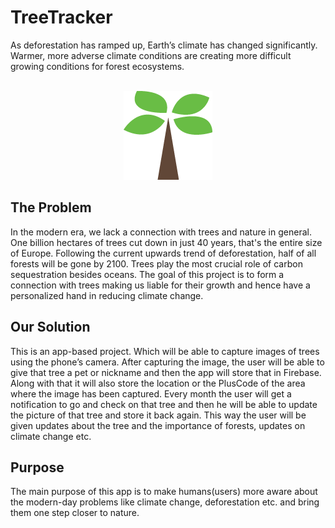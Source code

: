 # TreeTracker

As deforestation has ramped up, Earth’s climate has changed significantly. Warmer, more adverse climate conditions are creating more difficult growing conditions for forest ecosystems. 
<br><br>
<center>
<img src='./assets/images/tree2.png' alt-'TreeTracker'>
</center>

<h2>The Problem</h2>

In the modern era, we lack a connection with trees and nature in general.
One billion hectares of trees cut down in just 40 years, that's the entire size of Europe.
Following the current upwards trend of deforestation, half of all forests will be gone by 2100.
Trees play the most crucial role of carbon sequestration besides oceans.
The goal of this project is to form a connection with trees making us liable for their growth and hence have a personalized hand in reducing climate change.

<h2>Our Solution</h2>

This is an app-based project. Which will be able to capture images of trees using the phone’s camera. After capturing the image, the user will be able to give that tree a pet or nickname and then the app will store that in Firebase. Along with that it will also store the location or the PlusCode of the area where the image has been captured. 
Every month the user will get a notification to go and check on that tree and then he will be able to update the picture of that tree and store it back again.
This way the user will be given updates about the tree and the importance of forests, updates on climate change etc.

<h2>Purpose</h2>

The main purpose of this app is to make humans(users) more aware about the modern-day problems like climate change, deforestation etc. and bring them one step closer to nature.




